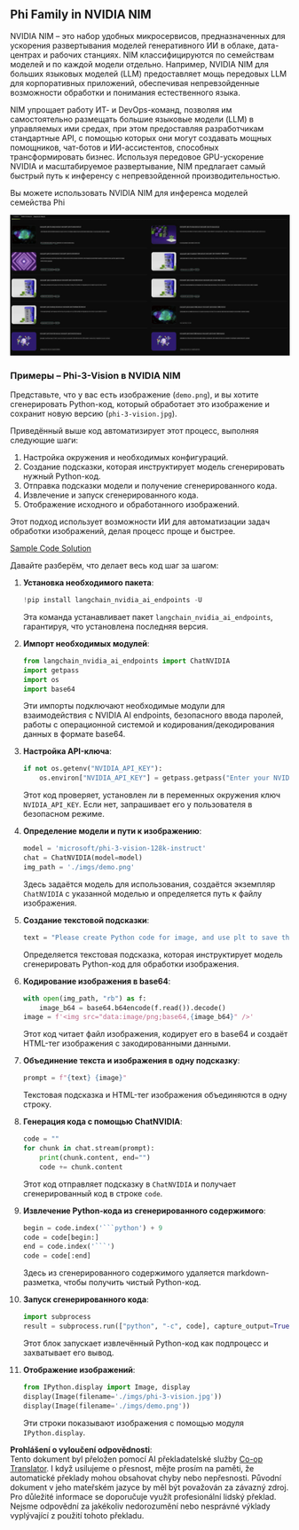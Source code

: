 <!--
CO_OP_TRANSLATOR_METADATA:
{
  "original_hash": "7b08e277df2a9307f861ae54bc30c772",
  "translation_date": "2025-05-09T10:01:19+00:00",
  "source_file": "md/01.Introduction/02/06.NVIDIA.md",
  "language_code": "cs"
}
-->
## Phi Family in NVIDIA NIM

NVIDIA NIM – это набор удобных микросервисов, предназначенных для ускорения развертывания моделей генеративного ИИ в облаке, дата-центрах и рабочих станциях. NIM классифицируются по семействам моделей и по каждой модели отдельно. Например, NVIDIA NIM для больших языковых моделей (LLM) предоставляет мощь передовых LLM для корпоративных приложений, обеспечивая непревзойденные возможности обработки и понимания естественного языка.

NIM упрощает работу ИТ- и DevOps-команд, позволяя им самостоятельно размещать большие языковые модели (LLM) в управляемых ими средах, при этом предоставляя разработчикам стандартные API, с помощью которых они могут создавать мощных помощников, чат-ботов и ИИ-ассистентов, способных трансформировать бизнес. Используя передовое GPU-ускорение NVIDIA и масштабируемое развертывание, NIM предлагает самый быстрый путь к инференсу с непревзойденной производительностью.

Вы можете использовать NVIDIA NIM для инференса моделей семейства Phi

![nim](../../../../../translated_images/Phi-NIM.45af94d89220fbbbc85f8da0379150a29cc88c3dd8ec417b1d3b7237bbe1c58a.cs.png)

### **Примеры – Phi-3-Vision в NVIDIA NIM**

Представьте, что у вас есть изображение (`demo.png`), и вы хотите сгенерировать Python-код, который обработает это изображение и сохранит новую версию (`phi-3-vision.jpg`).

Приведённый выше код автоматизирует этот процесс, выполняя следующие шаги:

1. Настройка окружения и необходимых конфигураций.
2. Создание подсказки, которая инструктирует модель сгенерировать нужный Python-код.
3. Отправка подсказки модели и получение сгенерированного кода.
4. Извлечение и запуск сгенерированного кода.
5. Отображение исходного и обработанного изображений.

Этот подход использует возможности ИИ для автоматизации задач обработки изображений, делая процесс проще и быстрее.

[Sample Code Solution](../../../../../code/06.E2E/E2E_Nvidia_NIM_Phi3_Vision.ipynb)

Давайте разберём, что делает весь код шаг за шагом:

1. **Установка необходимого пакета**:
    ```python
    !pip install langchain_nvidia_ai_endpoints -U
    ```  
    Эта команда устанавливает пакет `langchain_nvidia_ai_endpoints`, гарантируя, что установлена последняя версия.

2. **Импорт необходимых модулей**:
    ```python
    from langchain_nvidia_ai_endpoints import ChatNVIDIA
    import getpass
    import os
    import base64
    ```  
    Эти импорты подключают необходимые модули для взаимодействия с NVIDIA AI endpoints, безопасного ввода паролей, работы с операционной системой и кодирования/декодирования данных в формате base64.

3. **Настройка API-ключа**:
    ```python
    if not os.getenv("NVIDIA_API_KEY"):
        os.environ["NVIDIA_API_KEY"] = getpass.getpass("Enter your NVIDIA API key: ")
    ```  
    Этот код проверяет, установлен ли в переменных окружения ключ `NVIDIA_API_KEY`. Если нет, запрашивает его у пользователя в безопасном режиме.

4. **Определение модели и пути к изображению**:
    ```python
    model = 'microsoft/phi-3-vision-128k-instruct'
    chat = ChatNVIDIA(model=model)
    img_path = './imgs/demo.png'
    ```  
    Здесь задаётся модель для использования, создаётся экземпляр `ChatNVIDIA` с указанной моделью и определяется путь к файлу изображения.

5. **Создание текстовой подсказки**:
    ```python
    text = "Please create Python code for image, and use plt to save the new picture under imgs/ and name it phi-3-vision.jpg."
    ```  
    Определяется текстовая подсказка, которая инструктирует модель сгенерировать Python-код для обработки изображения.

6. **Кодирование изображения в base64**:
    ```python
    with open(img_path, "rb") as f:
        image_b64 = base64.b64encode(f.read()).decode()
    image = f'<img src="data:image/png;base64,{image_b64}" />'
    ```  
    Этот код читает файл изображения, кодирует его в base64 и создаёт HTML-тег изображения с закодированными данными.

7. **Объединение текста и изображения в одну подсказку**:
    ```python
    prompt = f"{text} {image}"
    ```  
    Текстовая подсказка и HTML-тег изображения объединяются в одну строку.

8. **Генерация кода с помощью ChatNVIDIA**:
    ```python
    code = ""
    for chunk in chat.stream(prompt):
        print(chunk.content, end="")
        code += chunk.content
    ```  
    Этот код отправляет подсказку в `ChatNVIDIA` и получает сгенерированный код в строке `code`.

9. **Извлечение Python-кода из сгенерированного содержимого**:
    ```python
    begin = code.index('```python') + 9  
    code = code[begin:]  
    end = code.index('```')
    code = code[:end]
    ```  
    Здесь из сгенерированного содержимого удаляется markdown-разметка, чтобы получить чистый Python-код.

10. **Запуск сгенерированного кода**:
    ```python
    import subprocess
    result = subprocess.run(["python", "-c", code], capture_output=True)
    ```  
    Этот блок запускает извлечённый Python-код как подпроцесс и захватывает его вывод.

11. **Отображение изображений**:
    ```python
    from IPython.display import Image, display
    display(Image(filename='./imgs/phi-3-vision.jpg'))
    display(Image(filename='./imgs/demo.png'))
    ```  
    Эти строки показывают изображения с помощью модуля `IPython.display`.

**Prohlášení o vyloučení odpovědnosti**:  
Tento dokument byl přeložen pomocí AI překladatelské služby [Co-op Translator](https://github.com/Azure/co-op-translator). I když usilujeme o přesnost, mějte prosím na paměti, že automatické překlady mohou obsahovat chyby nebo nepřesnosti. Původní dokument v jeho mateřském jazyce by měl být považován za závazný zdroj. Pro důležité informace se doporučuje využít profesionální lidský překlad. Nejsme odpovědní za jakékoliv nedorozumění nebo nesprávné výklady vyplývající z použití tohoto překladu.